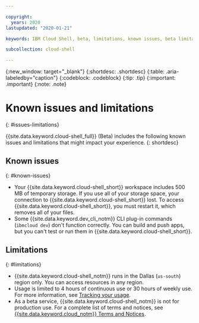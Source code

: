 ```yaml
---

copyright:
  years: 2020
lastupdated: "2020-01-21"

keywords: IBM Cloud Shell, beta, limitations, known issues, beta limitations

subcollection: cloud-shell

---
```


{:new_window: target="_blank"}
{:shortdesc: .shortdesc}
{:table: .aria-labeledby="caption"}
{:codeblock: .codeblock}
{:tip: .tip}
{:important: .important}
{:note: .note}

# Known issues and limitations
{: #issues-limitations}

{{site.data.keyword.cloud-shell_full}} (Beta) includes the following known issues and limitations that might impact your experience.
{: shortdesc}

## Known issues
{: #known-issues}

* Your {{site.data.keyword.cloud-shell_short}} workspace includes 500 MB of temporary storage. If you use all of your storage space, your connection to {{site.data.keyword.cloud-shell_short}} lost. To access {{site.data.keyword.cloud-shell_short}}, you must restart it, which removes all of your files.
* Some {{site.data.keyword.dev_cli_notm}} CLI plug-in commands (`ibmcloud dev`) don't function correctly. You can build and push apps, but you can't test or run them in {{site.data.keyword.cloud-shell_short}}.

## Limitations
{: #limitations}

* {{site.data.keyword.cloud-shell_notm}} runs in the Dallas (`us-south`) region only. You can access resources in any region.
* Usage is limited to 4 hours of continuous use or 30 hours of weekly use. For more information, see [Tracking your usage](/docs/cloud-shell?topic=cloud-shell-shell-ui#usage-limit).
* As a beta service, {{site.data.keyword.cloud-shell_notm}} is not for production use. For a complete list of terms and notices, see [{{site.data.keyword.cloud_notm}} Terms and Notices](/docs/overview?topic=overview-terms).
